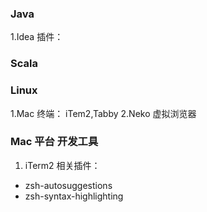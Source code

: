### Java
1.Idea
插件：


### Scala

### Linux
1.Mac 终端： iTem2,Tabby
2.Neko 虚拟浏览器

### Mac 平台 开发工具 
1. iTerm2 
相关插件：
* zsh-autosuggestions
* zsh-syntax-highlighting 
